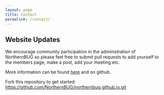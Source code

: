 ```yaml
---
layout: page
title: Contact
permalink: /contact/
---
```


## Website Updates
We encourage community participation in the administration of NorthernBUG 
so please feel free to submit pull requests to add yourself to the members 
page, make a post, add your meeting etc.

More information can be found [here](/readme) and on github.

Fork this repository to get started:
https://github.com/NorthernBUG/northernbug.github.io.git


